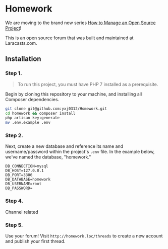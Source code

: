 # Homework

We are moving to the brand new series [How to Manage an Open Source Project](https://laracasts.com/series/how-to-manage-an-open-source-project)!

This is an open source forum that was built and maintained at Laracasts.com.

## Installation

### Step 1.

> To run this project, you must have PHP 7 installed as a prerequisite.

Begin by cloning this repository to your machine, and installing all Composer dependencies.

```bash
git clone git@github.com:yxj0312/Homework.git
cd homework && composer install
php artisan key:generate
mv .env.example .env
```

### Step 2.

Next, create a new database and reference its name and username/password within the project's `.env` file. In the example below, we've named the database, "homework."

```
DB_CONNECTION=mysql
DB_HOST=127.0.0.1
DB_PORT=3306
DB_DATABASE=homework
DB_USERNAME=root
DB_PASSWORD=
```
### Step 4.

Channel related

### Step 5.

Use your forum! Visit `http://homework.loc/threads` to create a new account and publish your first thread.


